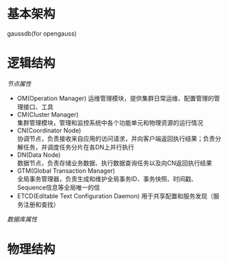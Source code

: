 # 基本架构
gaussdb(for opengauss)

# 逻辑结构
*节点属性*
- OM(Operation Manager)
  运维管理模块，提供集群日常运维、配置管理的管理接口、工具
- CM(Cluster Manager)     
  集群管理模块，管理和监控系统中各个功能单元和物理资源的运行情况
- CN(Coordinator Node)    
  协调节点，负责接收来自应用的访问请求，并向客户端返回执行结果；负责分解任务，并调度任务分片在各DN上并行执行
- DN(Data Node)    
  数据节点，负责存储业务数据、执行数据查询任务以及向CN返回执行结果
- GTM(Global Transaction Manager)     
  全局事务管理器，负责生成和维护全局事务ID、事务快照、时间戳、Sequence信息等全局唯一的信
- ETCD(Editable Text Configuration Daemon)
  用于共享配置和服务发现（服务注册和查找）
  
*数据库属性*

# 物理结构
